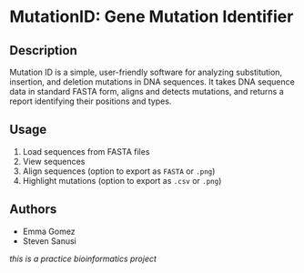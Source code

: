 # MutationID: Gene Mutation Identifier

## Description

Mutation ID is a simple, user-friendly software for analyzing substitution, insertion, and deletion mutations in DNA sequences. It takes DNA sequence data in standard FASTA form, aligns and detects mutations, and returns a report identifying their positions and types.

## Usage
1. Load sequences from FASTA files
2. View sequences
3. Align sequences (option to export as `FASTA` or `.png`)
4. Highlight mutations (option to export as `.csv` or `.png`)

## Authors
* Emma Gomez
* Steven Sanusi


*this is a practice bioinformatics project*